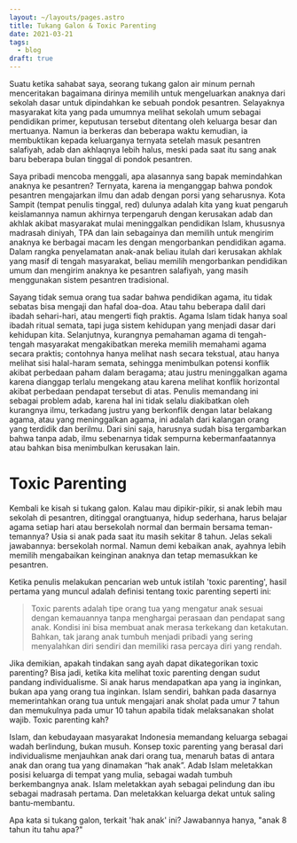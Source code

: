 ```yaml
---
layout: ~/layouts/pages.astro
title: Tukang Galon & Toxic Parenting
date: 2021-03-21
tags:
  - blog
draft: true
---
```


Suatu ketika sahabat saya, seorang tukang galon air minum pernah menceritakan bagaimana dirinya memilih untuk mengeluarkan anaknya dari sekolah dasar untuk dipindahkan ke sebuah pondok pesantren. Selayaknya masyarakat kita yang pada umumnya melihat sekolah umum sebagai pendidikan primer, keputusan tersebut ditentang oleh keluarga besar dan mertuanya. Namun ia berkeras dan beberapa waktu kemudian, ia membuktikan kepada keluarganya ternyata setelah masuk pesantren salafiyah, adab dan akhlaqnya lebih halus, meski pada saat itu sang anak baru beberapa bulan tinggal di pondok pesantren.

Saya pribadi mencoba menggali, apa alasannya sang bapak memindahkan anaknya ke pesantren? Ternyata, karena ia menganggap bahwa pondok pesantren mengajarkan ilmu dan adab dengan porsi yang seharusnya. Kota Sampit (tempat penulis tinggal, red) dulunya adalah kita yang kuat pengaruh keislamannya namun akhirnya terpengaruh dengan kerusakan adab dan akhlak akibat masyarakat mulai meninggalkan pendidikan Islam, khususnya madrasah diniyah, TPA dan lain sebagainya dan memilih untuk mengirim anaknya ke berbagai macam les dengan mengorbankan pendidikan agama. Dalam rangka penyelamatan anak-anak beliau itulah dari kerusakan akhlak yang masif di tengah masyarakat, beliau memilih mengorbankan pendidikan umum dan mengirim anaknya ke pesantren salafiyah, yang masih menggunakan sistem pesantren tradisional.

Sayang tidak semua orang tua sadar bahwa pendidikan agama, itu tidak sebatas bisa mengaji dan hafal doa-doa. Atau tahu beberapa dalil dari ibadah sehari-hari, atau mengerti fiqh praktis. Agama Islam tidak hanya soal ibadah ritual semata, tapi juga sistem kehidupan yang menjadi dasar dari kehidupan kita. Selanjutnya, kurangnya pemahaman agama di tengah-tengah masyarakat mengakibatkan mereka memilih memahami agama secara praktis; contohnya hanya melihat nash secara tekstual, atau hanya melihat sisi halal-haram semata, sehingga menimbulkan potensi konflik akibat perbedaan paham dalam beragama; atau justru meninggalkan agama karena dianggap terlalu mengekang atau karena melihat konflik horizontal akibat perbedaan pendapat tersebut di atas. Penulis memandang ini sebagai problem adab, karena hal ini tidak selalu diakibatkan oleh kurangnya ilmu, terkadang justru yang berkonflik dengan latar belakang agama, atau yang meninggalkan agama, ini adalah dari kalangan orang yang terdidik dan berilmu. Dari sini saja, harusnya sudah bisa tergambarkan bahwa tanpa adab, ilmu sebenarnya tidak sempurna kebermanfaatannya atau bahkan bisa menimbulkan kerusakan lain.

# Toxic Parenting

Kembali ke kisah si tukang galon. Kalau mau dipikir-pikir, si anak lebih mau sekolah di pesantren, ditinggal orangtuanya, hidup sederhana, harus belajar agama setiap hari atau bersekolah normal dan bermain bersama teman-temannya? Usia si anak pada saat itu masih sekitar 8 tahun. Jelas sekali jawabannya: bersekolah normal. Namun demi kebaikan anak, ayahnya lebih memilih mengabaikan keinginan anaknya dan tetap memasukkan ke pesantren.

Ketika penulis melakukan pencarian web untuk istilah 'toxic parenting', hasil pertama yang muncul adalah definisi tentang toxic parenting seperti ini:

> Toxic parents adalah tipe orang tua yang mengatur anak sesuai dengan kemauannya tanpa menghargai perasaan dan pendapat sang anak. Kondisi ini bisa membuat anak merasa terkekang dan ketakutan. Bahkan, tak jarang anak tumbuh menjadi pribadi yang sering menyalahkan diri sendiri dan memiliki rasa percaya diri yang rendah.

Jika demikian, apakah tindakan sang ayah dapat dikategorikan toxic parenting? Bisa jadi, ketika kita melihat toxic parenting dengan sudut pandang individualisme. Si anak harus mendapatkan apa yang ia inginkan, bukan apa yang orang tua inginkan. Islam sendiri, bahkan pada dasarnya memerintahkan orang tua untuk mengajari anak sholat pada umur 7 tahun dan memukulnya pada umur 10 tahun apabila tidak melaksanakan sholat wajib. Toxic parenting kah?

Islam, dan kebudayaan masyarakat Indonesia memandang keluarga sebagai wadah berlindung, bukan musuh. Konsep toxic parenting yang berasal dari individualisme menjauhkan anak dari orang tua, menaruh batas di antara anak dan orang tua yang dinamakan “hak anak”. Adab Islam meletakkan posisi keluarga di tempat yang mulia, sebagai wadah tumbuh berkembangnya anak. Islam meletakkan ayah sebagai pelindung dan ibu sebagai madrasah pertama. Dan meletakkan keluarga dekat untuk saling bantu-membantu.

Apa kata si tukang galon, terkait 'hak anak' ini? Jawabannya hanya, "anak 8 tahun itu tahu apa?"
